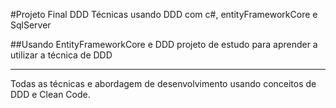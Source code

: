 #Projeto Final DDD 
Técnicas usando DDD com c#, entityFrameworkCore e SqlServer

##Usando EntityFrameworkCore e DDD
projeto de estudo para aprender a utilizar a técnica de DDD

---------- 

Todas as técnicas e abordagem de desenvolvimento usando conceitos de DDD e Clean Code.